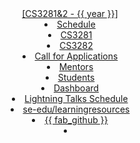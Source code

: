 <header>
<navbar placement="top" type="primary">
  <a slot="brand" href="{{baseUrl}}/index.html" title="Home" class="navbar-brand">[CS3281&2 - {{ year }}]</a>
  <li><a href="{{baseUrl}}/schedule/index.html" class="nav-link">Schedule</a></li>
  
  <li><a href="{{baseUrl}}/admin/cs3281.html" class="nav-link">CS3281</a></li>
  <li><a href="{{baseUrl}}/admin/cs3282.html" class="nav-link">CS3282</a></li>
  <dropdown text="Links" class="nav-link">
    <li><a href="{{baseUrl}}/admin/callForApplications.html"class="dropdown-item">Call for Applications</a></li>
    <li><a href="{{baseUrl}}/admin/mentors.html"class="dropdown-item">Mentors</a></li>
    <li><a href="{{ students_site }}" target="_blank"class="dropdown-item">Students</a></li>
    <li><a href="{{ dashboard_site }}/" target="_blank"class="dropdown-item">Dashboard</a></li>
    <li><a href="{{ students_site }}/students/talksSchedule.html" target="_blank"class="dropdown-item">Lightning Talks Schedule</a></li>
    <li><a href="https://se-education.org/learningresources/" target="_blank"class="dropdown-item">se-edu/learningresources</a></li>
  </dropdown>
  <li><a href="https://github.com/nus-cs3281/website" class="nav-link">{{ fab_github }}</a></li>
  <li slot="right" class="nav-link">
    <form class="navbar-form">
      <searchbar :data="searchData" placeholder="Search" :on-hit="searchCallback" menu-align-right ></searchbar>
    </form>
  </li>
</navbar>
</header>
